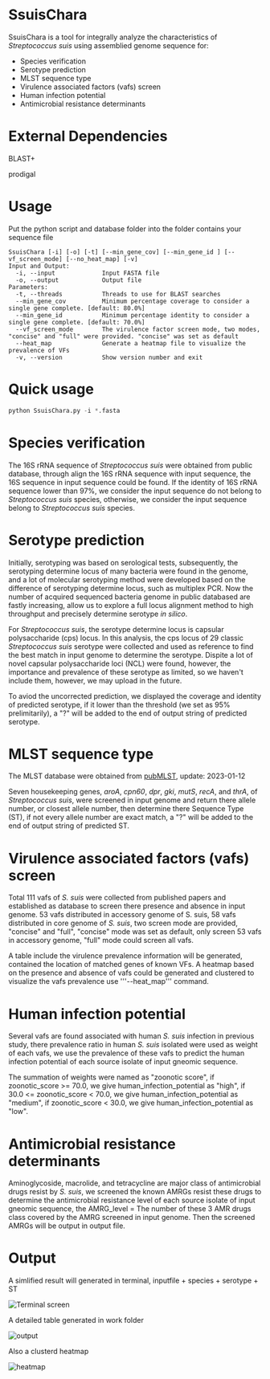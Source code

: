 # SsuisChara
SsuisChara is a tool for integrally analyze the characteristics of *Streptococcus suis* using assemblied genome sequence for:
 * Species verification
 * Serotype prediction
 * MLST sequence type
 * Virulence associated factors (vafs) screen
 * Human infection potential
 * Antimicrobial resistance determinants

# External Dependencies
BLAST+

prodigal

# Usage
Put the python script and database folder into the folder contains your sequence file

```
SsuisChara [-i] [-o] [-t] [--min_gene_cov] [--min_gene_id ] [--vf_screen_mode] [--no_heat_map] [-v]
Input and Output:
  -i, --input             Input FASTA file
  -o, --output            Output file
Parameters:
  -t, --threads           Threads to use for BLAST searches
  --min_gene_cov          Minimum percentage coverage to consider a single gene complete. [default: 80.0%]
  --min_gene_id           Minimum percentage identity to consider a single gene complete. [default: 70.0%]
  --vf_screen_mode        The virulence factor screen mode, two modes, "concise" and "full" were provided. "concise" was set as default
  --heat_map              Generate a heatmap file to visualize the prevalence of VFs
  -v, --version           Show version number and exit
```
# Quick usage
``` Python
python SsuisChara.py -i *.fasta 
```
# Species verification
  The 16S rRNA sequence of *Streptococcus suis* were obtained from public database, through align the 16S rRNA sequence with input sequence, the 16S sequence in input sequence could be found. If the identity of 16S rRNA sequence lower than 97%, we consider the input sequence do not belong to *Streptococcus suis* species, otherwise, we consider the input sequence belong to *Streptococcus suis* species.
# Serotype prediction
  Initially, serotyping was based on serological tests, subsequently, the serotyping determine locus of many bacteria were found in the genome, and a lot of molecular serotyping method were developed based on the difference of serotyping determine locus, such as multiplex PCR. Now the number of acquired sequenced bacteria genome in public databased are fastly increasing, allow us to explore a full locus alignment method to high throughput and precisely determine serotype *in silico*.
  
  For *Streptococcus suis*, the serotype determine locus is capsular polysaccharide (cps) locus. In this analysis, the cps locus of 29 classic *Streptococcus suis* serotype were collected and used as reference to find the best match in input genome to determine the serotype. Dispite a lot of novel capsular polysaccharide loci (NCL) were found, however, the importance and prevalence of these serotype as limited, so we haven't include them, however, we may upload in the future.
  
  To aviod the uncorrected prediction, we displayed the coverage and identity of predicted serotype, if it lower than the threshold (we set as 95% prelimitarily), a "?" will be added to the end of output string of predicted serotype.
# MLST sequence type
  The MLST database were obtained from [pubMLST](https://pubmlst.org/), update: 2023-01-12
  
  Seven housekeeping genes, *aroA*, *cpn60*, *dpr*, *gki*, *mutS*, *recA*, and *thrA*, of *Streptococcus suis*, were screened in input genome and return there allele number, or closest allele number, then determine there Sequence Type (ST), if not every allele number are exact match, a "?" will be added to the end of output string of predicted ST.
# Virulence associated factors (vafs) screen
  Total 111 vafs of *S. suis* were collected from published papers and established as database to screen there presence and absence in input genome. 53 vafs distributed in accessory genome of S. suis, 58 vafs distributed in core genome of *S. suis*, two screen mode are provided, "concise" and "full", "concise" mode was set as default, only screen 53 vafs in accessory genome, "full" mode could screen all vafs.
  
  A table include the virulence prevalence information will be generated, contained the location of matched genes of known VFs. A heatmap based on the presence and absence of vafs could be generated and clustered to visualize the vafs prevalence use '''--heat_map''' command.
# Human infection potential
  Several vafs are found associated with human *S. suis* infection in previous study, there prevalence ratio in human *S. suis* isolated were used as weight of each vafs, we use the prevalence of these vafs to predict the human infection potential of each source isolate of input gneomic sequence.
  
  The summation of weights were named as "zoonotic score", if zoonotic_score >= 70.0, we give human_infection_potential as "high", if 30.0 <= zoonotic_score < 70.0, we give human_infection_potential as "medium", if zoonotic_score < 30.0, we give human_infection_potential as "low".
# Antimicrobial resistance determinants
  Aminoglycoside, macrolide, and tetracycline are major class of antimicrobial drugs resist by *S. suis*, we screened the known AMRGs resist these drugs to determine the antimicrobial resistance level of each source isolate of input gneomic sequence, the AMRG_level = The number of these 3 AMR drugs class covered by the AMRG screened in input genome. Then the screened AMRGs will be output in output file.
# Output
  A simlified result will generated in terminal, inputfile + species + serotype + ST
  
![Terminal screen](https://user-images.githubusercontent.com/108860907/214083327-5432ad06-bc12-4d68-9ae9-cc7b567dc338.png)

 A detailed table generated in work folder
 
![output](https://user-images.githubusercontent.com/108860907/214313514-6dbcacb0-9dbc-4152-bed5-7ee5a2eca13b.png)

 Also a clusterd heatmap
 
![heatmap](https://user-images.githubusercontent.com/108860907/214313545-fa92b053-7e36-40e7-8d81-40862fba2434.png)
